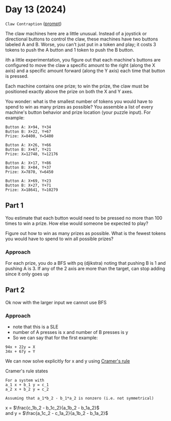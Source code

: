# Day 13 (2024)

`Claw Contraption` ([prompt](https://adventofcode.com/2024/day/13))

The claw machines here are a little unusual. Instead of a joystick or directional buttons to control the claw, these machines have two buttons labeled A and B. Worse, you can't just put in a token and play; it costs 3 tokens to push the A button and 1 token to push the B button.

ith a little experimentation, you figure out that each machine's buttons are configured to move the claw a specific amount to the right (along the X axis) and a specific amount forward (along the Y axis) each time that button is pressed.

Each machine contains one prize; to win the prize, the claw must be positioned exactly above the prize on both the X and Y axes.

You wonder: what is the smallest number of tokens you would have to spend to win as many prizes as possible? You assemble a list of every machine's button behavior and prize location (your puzzle input). For example:
```
Button A: X+94, Y+34
Button B: X+22, Y+67
Prize: X=8400, Y=5400

Button A: X+26, Y+66
Button B: X+67, Y+21
Prize: X=12748, Y=12176

Button A: X+17, Y+86
Button B: X+84, Y+37
Prize: X=7870, Y=6450

Button A: X+69, Y+23
Button B: X+27, Y+71
Prize: X=18641, Y=10279
```

## Part 1
You estimate that each button would need to be pressed no more than 100 times to win a prize. How else would someone be expected to play?

Figure out how to win as many prizes as possible. What is the fewest tokens you would have to spend to win all possible prizes?
### Approach
For each prize, you do a BFS with pq (djikstra) noting that pushing B is 1 and pushing A is 3. If any of the 2 axis are more than the target, can stop adding since it only goes up

## Part 2
Ok now with the larger input we cannot use BFS
### Approach
- note that this is a SLE
- number of A presses is x and number of B presses is y
- So we can say that for the first example:

```
94x + 22y = X
34x + 67y = Y
```

We can now solve explicitly for x and y using [Cramer's rule](https://en.wikipedia.org/wiki/Cramer%27s_rule#Applications)

Cramer's rule states
```
For a system with 
a_1 x + b_1 y = c_1
a_2 x + b_2 y = c_2

Assuming that a_1*b_2 - b_1*a_2 is nonzero (i.e. not symmetrical)
```
x = $\frac{c_1b_2 - b_1c_2}{a_1b_2 - b_1a_2}$  
and 
y = $\frac{a_1c_2 - c_1a_2}{a_1b_2 - b_1a_2}$